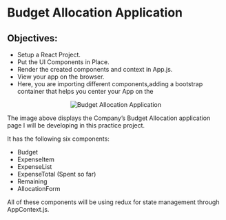 # Budget Allocation Application

## Objectives:

- Setup a React Project.
- Put the UI Components in Place.
- Render the created components and context in App.js.
- View your app on the browser.
- Here, you are importing different components,adding a bootstrap container that helps you center your App on the

<p align="center">
  <img src="https://github.com/buyekeobare/ejtos-react_budgte_app/blob/main/images/budget_allocation_app.png" alt="Budget Allocation Application">
</p>

The image above displays the Company’s Budget Allocation application page I will be developing in this practice project.

It has the following six components:

- Budget
- ExpenseItem
- ExpenseList
- ExpenseTotal (Spent so far)
- Remaining
- AllocationForm

All of these components will be using redux for state management through AppContext.js.
